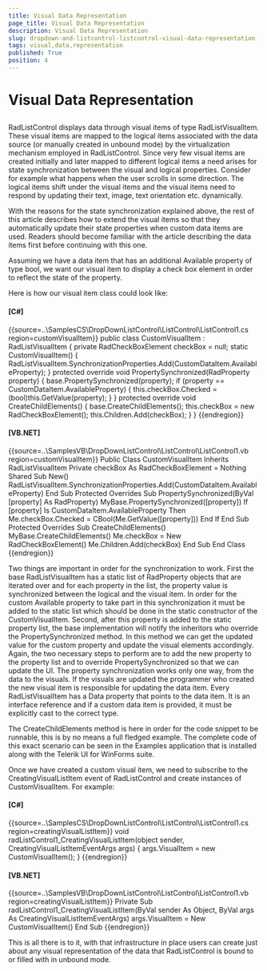 ```yaml
---
title: Visual Data Representation
page_title: Visual Data Representation
description: Visual Data Representation
slug: dropdown-and-listcontrol-listcontrol-visual-data-representation
tags: visual,data,representation
published: True
position: 4
---
```


# Visual Data Representation



## 

RadListControl displays data through visual items of type RadListVisualItem. These visual items are mapped to the logical items associated with the data source (or manually created in unbound mode) by the virtualization mechanism employed in RadListControl. Since very few visual items are created initially and later mapped to different logical items a need arises for state synchronization between the visual and logical properties. Consider for example what happens when the user scrolls in some direction. The logical items shift under the visual items and the visual items need to respond by updating their text, image, text orientation etc. dynamically.
        

With the reasons for the state synchronization explained above, the rest of this article describes how to extend the visual items so that they automatically update their state properties when custom data items are used. Readers should become familiar with the article describing the data items first before continuing with this one.
        

Assuming we have a data item that has an additional Available property of type bool, we want our visual item to display a check box element in order to reflect the state of the property.

Here is how our visual item class could look like:
        

#### __[C#]__

{{source=..\SamplesCS\DropDownListControl\ListControl\ListControl1.cs region=customVisualItem}}
	    public class CustomVisualItem : RadListVisualItem
	    {
	        private RadCheckBoxElement checkBox = null;
	        static CustomVisualItem()
	        {
	            RadListVisualItem.SynchronizationProperties.Add(CustomDataItem.AvailableProperty);
	        }
	        protected override void PropertySynchronized(RadProperty property)
	        {
	            base.PropertySynchronized(property);
	            if (property == CustomDataItem.AvailableProperty)
	            {
	                this.checkBox.Checked = (bool)this.GetValue(property);
	            }
	        }
	        protected override void CreateChildElements()
	        {
	            base.CreateChildElements();
	            this.checkBox = new RadCheckBoxElement();
	            this.Children.Add(checkBox);
	        }
	    }
	{{endregion}}



#### __[VB.NET]__

{{source=..\SamplesVB\DropDownListControl\ListControl\ListControl1.vb region=customVisualItem}}
	Public Class CustomVisualItem
	    Inherits RadListVisualItem
	    Private checkBox As RadCheckBoxElement = Nothing
	    Shared Sub New()
	        RadListVisualItem.SynchronizationProperties.Add(CustomDataItem.AvailableProperty)
	    End Sub
	    Protected Overrides Sub PropertySynchronized(ByVal [property] As RadProperty)
	        MyBase.PropertySynchronized([property])
	        If [property] Is CustomDataItem.AvailableProperty Then
	            Me.checkBox.Checked = CBool(Me.GetValue([property]))
	        End If
	    End Sub
	    Protected Overrides Sub CreateChildElements()
	        MyBase.CreateChildElements()
	        Me.checkBox = New RadCheckBoxElement()
	        Me.Children.Add(checkBox)
	    End Sub
	End Class
	{{endregion}}



Two things are important in order for the synchronization to work. First the base RadListVisualItem has a static list of RadProperty objects that are iterated over and for each property in the list, the property value is synchronized between the logical and the visual item. In order for the custom Available property to take part in this synchronization it must be added to the static list which should be done in the static constructor of the CustomVisualItem. Second, after this property is added to the static property list, the base implementation will notify the inheritors who override the PropertySynchronized method. In this method we can get the updated value for the custom property and update the visual elements accordingly. Again, the two necessary steps to perform are to add the new property to the property list and to override PropertySynchronized so that we can update the UI. The property synchronization works only one way, from the data to the visuals. If the visuals are updated the programmer who created the new visual item is responsible for updating the data item. Every RadListVisualItem has a Data property that points to the data item. It is an interface reference and if a custom data item is provided, it must be explicitly cast to the correct type.
        

The CreateChildElements method is here in order for the code snippet to be runnable, this is by no means a full fledged example. The complete code of this exact scenario can be seen in the Examples application that is installed along with the Telerik UI for WinForms suite.
        

Once we have created a custom visual item, we need to subscribe to the CreatingVisualListItem event of RadListControl and create instances of CustomVisualItem. For example:

#### __[C#]__

{{source=..\SamplesCS\DropDownListControl\ListControl\ListControl1.cs region=creatingVisualListItem}}
	        void radListControl1_CreatingVisualListItem(object sender, CreatingVisualListItemEventArgs args)
	        {
	            args.VisualItem = new CustomVisualItem();
	        }
	{{endregion}}



#### __[VB.NET]__

{{source=..\SamplesVB\DropDownListControl\ListControl\ListControl1.vb region=creatingVisualListItem}}
	    Private Sub radListControl1_CreatingVisualListItem(ByVal sender As Object, ByVal args As CreatingVisualListItemEventArgs)
	        args.VisualItem = New CustomVisualItem()
	    End Sub
	{{endregion}}



This is all there is to it, with that infrastructure in place users can create just about any visual representation of the data that RadListControl is bound to or filled with in unbound mode. 
